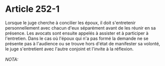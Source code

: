 # Article 252-1

Lorsque le juge cherche à concilier les époux, il doit s'entretenir personnellement avec chacun d'eux séparément avant de les réunir en sa présence.   Les avocats sont ensuite appelés à assister et à participer à l'entretien.   Dans le cas où l'époux qui n'a pas formé la demande ne se présente pas à l'audience ou se trouve hors d'état de manifester sa volonté, le juge s'entretient avec l'autre conjoint et l'invite à la réflexion.<br/><br/><i>NOTA:</i>